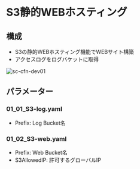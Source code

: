 # S3静的WEBホスティング
## 構成
* S3の静的WEBホスティング機能でWEBサイト構築
* アクセスログをログバケットに取得

![sc-cfn-dev01](https://github.com/Toru-Kubota/AWS-CFn-Dev01/assets/102895466/a1fe1711-73c3-4e3a-ae4b-0e7c0e559bb8)

## パラメーター
### 01_01_S3-log.yaml
* Prefix: Log Bucket名
### 01_02_S3-web.yaml
* Prefix: Web Bucket名
* S3AllowedIP: 許可するグローバルIP
